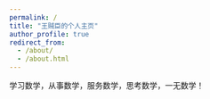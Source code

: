 ```yaml
---
permalink: /
title: "王贼臣的个人主页"
author_profile: true
redirect_from: 
  - /about/
  - /about.html
---
```


学习数学，从事数学，服务数学，思考数学，一无数学！
